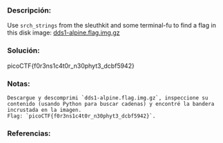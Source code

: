 ### Descripción: 
Use `srch_strings` from the sleuthkit and some terminal-fu to find a flag in this disk image: [dds1-alpine.flag.img.gz](https://mercury.picoctf.net/static/ac394d24f88e51a09cc909687cf6d853/dds1-alpine.flag.img.gz)
### Solución:

picoCTF{f0r3ns1c4t0r_n30phyt3_dcbf5942}
### Notas:
```shell
Descargue y descomprimi `dds1-alpine.flag.img.gz`, inspeccione su contenido (usando Python para buscar cadenas) y encontré la bandera incrustada en la imagen.  
Flag: `picoCTF{f0r3ns1c4t0r_n30phyt3_dcbf5942}`.
```
### Referencias: